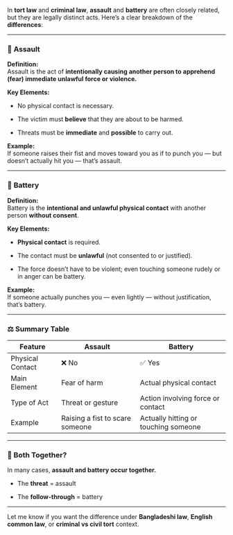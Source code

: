 In **tort law** and **criminal law**, **assault** and **battery** are often closely related, but they are legally distinct acts. Here’s a clear breakdown of the **differences**:

---

### 🔹 **Assault**

**Definition:**  
Assault is the act of **intentionally causing another person to apprehend (fear) immediate unlawful force or violence.**

**Key Elements:**

- No physical contact is necessary.
    
- The victim must **believe** that they are about to be harmed.
    
- Threats must be **immediate** and **possible** to carry out.
    

**Example:**  
If someone raises their fist and moves toward you as if to punch you — but doesn’t actually hit you — that’s assault.

---

### 🔹 **Battery**

**Definition:**  
Battery is the **intentional and unlawful physical contact** with another person **without consent**.

**Key Elements:**

- **Physical contact** is required.
    
- The contact must be **unlawful** (not consented to or justified).
    
- The force doesn’t have to be violent; even touching someone rudely or in anger can be battery.
    

**Example:**  
If someone actually punches you — even lightly — without justification, that’s battery.

---

### ⚖️ Summary Table

|Feature|Assault|Battery|
|---|---|---|
|Physical Contact|❌ No|✅ Yes|
|Main Element|Fear of harm|Actual physical contact|
|Type of Act|Threat or gesture|Action involving force or contact|
|Example|Raising a fist to scare someone|Actually hitting or touching someone|

---

### 🔸 Both Together?

In many cases, **assault and battery occur together.**

- The **threat** = assault
    
- The **follow-through** = battery
    

---

Let me know if you want the difference under **Bangladeshi law**, **English common law**, or **criminal vs civil tort** context.